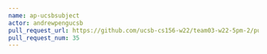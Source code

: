```yaml
---
name: ap-ucsbsubject
actor: andrewpengucsb
pull_request_url: https://github.com/ucsb-cs156-w22/team03-w22-5pm-2/pull/35
pull_request_num: 35
---
```

